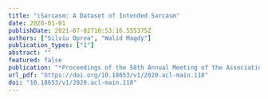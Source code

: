 ```yaml
---
title: "iSarcasm: A Dataset of Intended Sarcasm"
date: 2020-01-01
publishDate: 2021-07-02T10:53:16.555375Z
authors: ["Silviu Oprea", "Walid Magdy"]
publication_types: ["1"]
abstract: ""
featured: false
publication: "*Proceedings of the 58th Annual Meeting of the Association for Computational Linguistics, ACL 2020, Online, July 5-10, 2020*"
url_pdf: "https://doi.org/10.18653/v1/2020.acl-main.118"
doi: "10.18653/v1/2020.acl-main.118"
---
```


